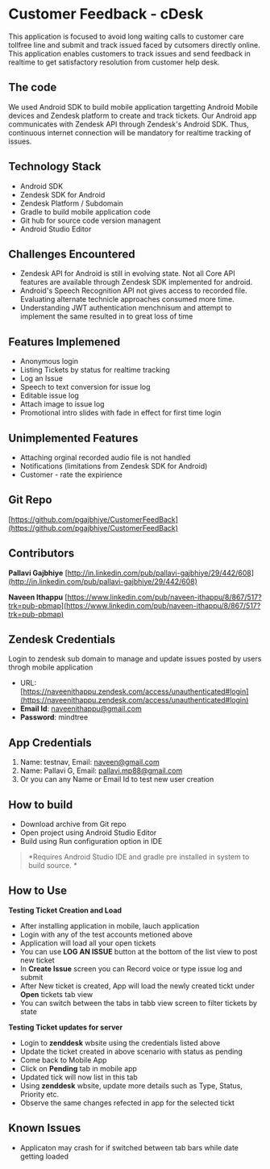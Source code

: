 Customer Feedback - cDesk
=====================

This application is focused to avoid long waiting calls to customer care tollfree line and submit and track issued faced by cutsomers directly online. This application enables customers to track issues and send feedback in realtime to get satisfactory resolution from customer help desk.

The code
--------
We used Android SDK to build mobile application targetting Android Mobile devices and 
Zendesk platform to create and track tickets. Our Android app communicates with Zendesk API through Zendesk's Android SDK. Thus, continuous internet connection will be mandatory for realtime tracking of issues.

Technology Stack
---
- Android SDK
- Zendesk SDK for Android
- Zendesk Platform / Subdomain
- Gradle to build mobile application code
- Git hub for source code version managent
- Android Studio Editor 

Challenges Encountered
---
- Zendesk API for Android is still in evolving state. Not all Core API features are available through Zendesk SDK implemented for android.
- Android's Speech Recognition API not gives access to recorded file. Evaluating alternate technicle approaches consumed more time.
- Understanding JWT authentication menchnisum and attempt to implement the same resulted in to great loss of time

Features Implemened
---
- Anonymous login
- Listing Tickets by status for realtime tracking
- Log an Issue
- Speech to text conversion for issue log
- Editable issue log
- Attach image to issue log
- Promotional intro slides with fade in effect for first time login

Unimplemented Features
---
- Attaching orginal recorded audio file is not handled
- Notifications (limitations from Zendesk SDK for Android)
- Customer - rate the expirience

Git Repo
----
[https://github.com/pgajbhiye/CustomerFeedBack](https://github.com/pgajbhiye/CustomerFeedBack)

Contributors
--
**Pallavi Gajbhiye** [http://in.linkedin.com/pub/pallavi-gajbhiye/29/442/608](http://in.linkedin.com/pub/pallavi-gajbhiye/29/442/608)

**Naveen Ithappu** [https://www.linkedin.com/pub/naveen-ithappu/8/867/517?trk=pub-pbmap](https://www.linkedin.com/pub/naveen-ithappu/8/867/517?trk=pub-pbmap)

Zendesk Credentials
--
Login to zendesk sub domain to manage and update issues posted by users throgh mobile application

- URL: [https://naveenithappu.zendesk.com/access/unauthenticated#login](https://naveenithappu.zendesk.com/access/unauthenticated#login)
- **Email Id**: naveenithappu@gmail.com
- **Password**: mindtree

App Credentials
--
1. Name: testnav, Email: naveen@gmail.com
2. Name: Pallavi G, Email: pallavi.mp88@gmail.com
3. Or you can any Name or Email Id to test new user creation

How to build
------------
- Download archive from Git repo
- Open project using Android Studio Editor
- Build using Run configuration option in IDE

> *Requires Android Studio IDE and gradle pre installed in system to build source. * 


How to Use
--

**Testing Ticket Creation and Load**

- After installing application in mobile, lauch application
- Login with any of the test accounts metioned above
- Application will load all your open tickets
- You can use **LOG AN ISSUE** button at the bottom of the list view to post new ticket
- In **Create Issue** screen you can Record voice or type issue log and submit
- After New ticket is created, App will load the newly created tickt under **Open** tickets tab view
- You can switch between the tabs in tabb view screen to filter tickets by state

**Testing Ticket updates for server**

- Login to **zenddesk** wbsite using the credentials listed above
- Update the ticket created in above scenario with status as pending
- Come back to Mobile App
- Click on **Pending** tab in mobile app
- Updated tick will now list in this tab
- Using **zenddesk** wbsite, update more details such as Type, Status, Priority etc.
- Observe the same changes refected in app for the selected tickt


Known Issues
------------
- Applicaton may crash for if switched between tab bars while date getting loaded
